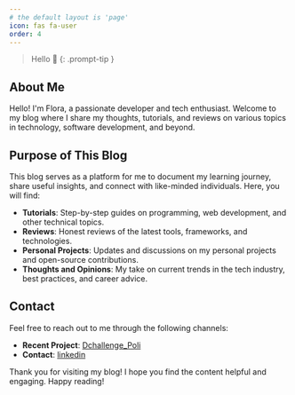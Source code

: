 ```yaml
---
# the default layout is 'page'
icon: fas fa-user
order: 4
---
```


> Hello 👋
{: .prompt-tip }

## About Me

Hello! I'm Flora, a passionate developer and tech enthusiast. Welcome to my blog where I share my thoughts, tutorials, and reviews on various topics in technology, software development, and beyond.

## Purpose of This Blog

This blog serves as a platform for me to document my learning journey, share useful insights, and connect with like-minded individuals. Here, you will find:

- **Tutorials**: Step-by-step guides on programming, web development, and other technical topics.
- **Reviews**: Honest reviews of the latest tools, frameworks, and technologies.
- **Personal Projects**: Updates and discussions on my personal projects and open-source contributions.
- **Thoughts and Opinions**: My take on current trends in the tech industry, best practices, and career advice.

## Contact

Feel free to reach out to me through the following channels:

- **Recent Project**: [Dchallenge_Poli](https://www.dchallenge.org/project/poli)
- **Contact**: [linkedin](https://www.linkedin.com/in/inseon-seo-flora/)

Thank you for visiting my blog! I hope you find the content helpful and engaging. Happy reading!
